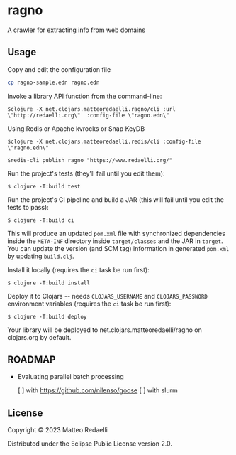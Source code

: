 # ragno

A crawler for extracting info from web domains

## Usage

Copy and edit the configuration file

```bash
cp ragno-sample.edn ragno.edn
```

Invoke a library API function from the command-line:

    $clojure -X net.clojars.matteoredaelli.ragno/cli :url \"http://redaelli.org\"  :config-file \"ragno.edn\"

Using Redis or Apache kvrocks or Snap KeyDB

    $clojure -X net.clojars.matteoredaelli.redis/cli :config-file \"ragno.edn\"

    $redis-cli publish ragno "https://www.redaelli.org/"
    

Run the project's tests (they'll fail until you edit them):

    $ clojure -T:build test

Run the project's CI pipeline and build a JAR (this will fail until you edit the tests to pass):

    $ clojure -T:build ci

This will produce an updated `pom.xml` file with synchronized dependencies inside the `META-INF`
directory inside `target/classes` and the JAR in `target`. You can update the version (and SCM tag)
information in generated `pom.xml` by updating `build.clj`.

Install it locally (requires the `ci` task be run first):

    $ clojure -T:build install

Deploy it to Clojars -- needs `CLOJARS_USERNAME` and `CLOJARS_PASSWORD` environment
variables (requires the `ci` task be run first):

    $ clojure -T:build deploy

Your library will be deployed to net.clojars.matteoredaelli/ragno on clojars.org by default.

## ROADMAP

- Evaluating parallel batch processing

  [ ] with https://github.com/nilenso/goose
  [ ] with slurm
  
  
## License

Copyright © 2023 Matteo Redaelli

Distributed under the Eclipse Public License version 2.0.
